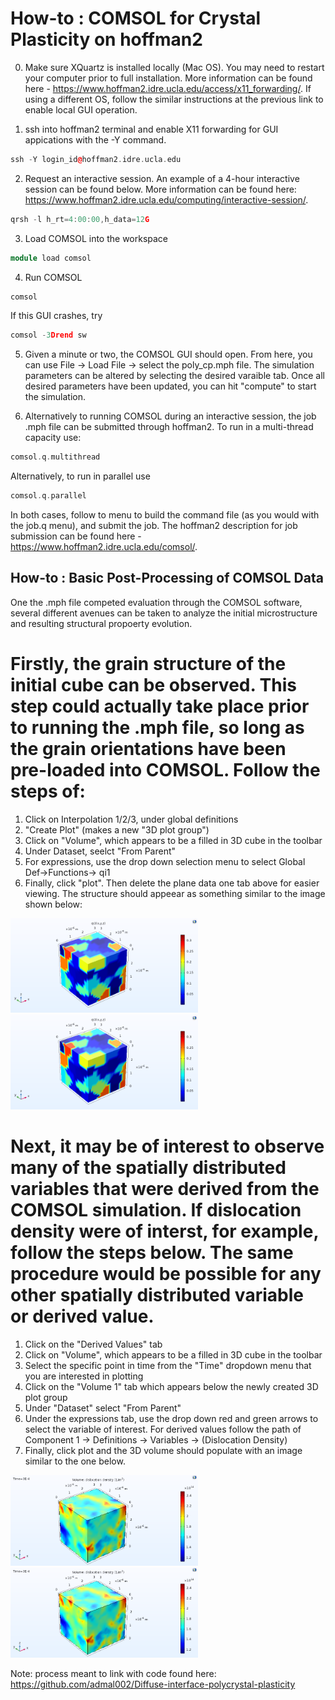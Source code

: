 # How-to : COMSOL for Crystal Plasticity on hoffman2


0. Make sure XQuartz is installed locally (Mac OS). You may need to restart your computer prior to full installation. More information can be found here - https://www.hoffman2.idre.ucla.edu/access/x11_forwarding/. If using a different OS, follow the similar instructions at the previous link to enable local GUI operation. 

1. ssh into hoffman2 terminal and enable X11 forwarding for GUI appications with the -Y command. 
```cpp
ssh -Y login_id@hoffman2.idre.ucla.edu
```

2. Request an interactive session. An example of a 4-hour interactive session can be found below. More information can be found here: https://www.hoffman2.idre.ucla.edu/computing/interactive-session/. 
```cpp
qrsh -l h_rt=4:00:00,h_data=12G
```

3. Load COMSOL into the workspace 
```cpp
module load comsol
```
4. Run COMSOL
```cpp
comsol
```
If this GUI crashes, try
```cpp
comsol -3Drend sw
```
5. Given a minute or two, the COMSOL GUI should open. From here, you can use File -> Load File -> select the poly_cp.mph file. The simulation parameters can be altered by selecting the desired varaible tab. Once all desired parameters have been updated, you can hit "compute" to start the simulation. 

6. Alternatively to running COMSOL during an interactive session, the job .mph file can be submitted through hoffman2. To run in a multi-thread capacity use:
```cpp
comsol.q.multithread
```
Alternatively, to run in parallel use
```cpp
comsol.q.parallel
```
In both cases, follow to menu to build the command file (as you would with the job.q menu), and submit the job. The hoffman2 description for job submission can be found here - https://www.hoffman2.idre.ucla.edu/comsol/. 

## How-to : Basic Post-Processing of COMSOL Data
One the .mph file competed evaluation through the COMSOL software, several different avenues can be taken to analyze the initial microstructure and resulting structural propoerty evolution. 

# Firstly, the grain structure of the initial cube can be observed. This step could actually take place prior to running the .mph file, so long as the grain orientations have been pre-loaded into COMSOL. Follow the steps of:

1. Click on Interpolation 1/2/3, under global definitions
2. "Create Plot" (makes a new "3D plot group")
3. Click on "Volume", which appears to be a filled in 3D cube in the toolbar
4. Under Dataset, seelct "From Parent"
5. For expressions, use the drop down selection menu to select Global Def->Functions-> qi1
6. Finally, click "plot". Then delete the plane data one tab above for easier viewing. The structure should appeear as something similar to the image shown below:

<img src="https://github.com/cameronmcelfresh/images/blob/master/grain_orientation_comsol.png" width="300"> <img src="https://github.com/cameronmcelfresh/images/blob/master/grain_orientation_comsol.png" width="300">

# Next, it may be of interest to observe many of the spatially distributed variables that were derived from the COMSOL simulation. If dislocation density were of interst, for example, follow the steps below. The same procedure would be possible for any other spatially distributed variable or derived value. 

1. Click on the "Derived Values" tab
2. Click on "Volume", which appears to be a filled in 3D cube in the toolbar
3. Select the specific point in time from the "Time" dropdown menu that you are interested in plotting
4. Click on the "Volume 1" tab which appears below the newly created 3D plot group
5. Under "Dataset" select "From Parent"
6. Under the expressions tab, use the drop down red and green arrows to select the variable of interest. For derived values follow the path of Component 1 -> Definitions -> Variables -> (Dislocation Density)
7. Finally, click plot and the 3D volume should populate with an image similar to the one below. 

<img src="https://github.com/cameronmcelfresh/images/blob/master/dislocation_density_comsol.png" width="300"> <img src="https://github.com/cameronmcelfresh/images/blob/master/dislocation_density_comsol.png" width="300">

Note: process meant to link with code found here: https://github.com/admal002/Diffuse-interface-polycrystal-plasticity
